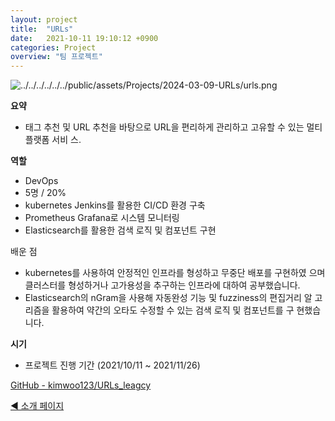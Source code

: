 ```yaml
---
layout: project
title:  "URLs"
date:   2021-10-11 19:10:12 +0900
categories: Project
overview: "팀 프로젝트"
---
```


![../../../../../../public/assets/Projects/2024-03-09-URLs/urls.png](../../../../../../public/assets/Projects/2024-03-09-URLs/urls.png)

**요약**

- 태그 추천 및 URL 추천을 바탕으로 URL을 편리하게 관리하고 고유할 수 있는 멀티 플랫폼 서비
스.

**역할**

- DevOps
- 5명 / 20%
- kubernetes Jenkins를 활용한 CI/CD 환경 구축
- Prometheus Grafana로 시스템 모니터링
- Elasticsearch를 활용한 검색 로직 및 컴포넌트 구현

배운 점

- kubernetes를 사용하여 안정적인 인프라를 형성하고 무중단 배포를 구현하였
으며 클러스터를 형성하거나 고가용성을 추구하는 인프라에 대하여 공부했습니다.
- Elasticsearch의 nGram을 사용해 자동완성 기능 및 fuzziness의 편집거리 알
고리즘을 활용하여 약간의 오타도 수정할 수 있는 검색 로직 및 컴포넌트를 구
현했습니다.

**시기**

- 프로젝트 진행 기간 (2021/10/11 ~ 2021/11/26)

[GitHub - kimwoo123/URLs_leagcy](https://github.com/kimwoo123/URLs_leagcy)

[◀ 소개 페이지](https://kimwooseok.com/about/)